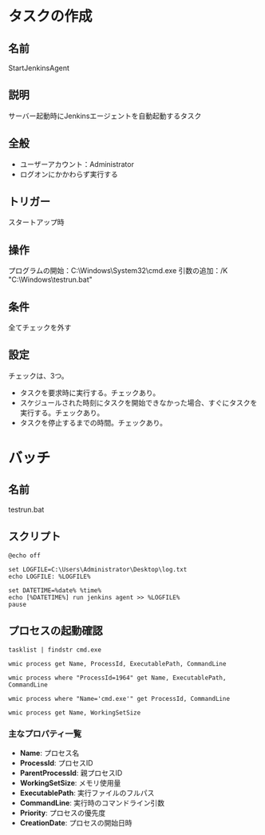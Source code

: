 # タスクの作成

## 名前

StartJenkinsAgent

## 説明

サーバー起動時にJenkinsエージェントを自動起動するタスク

## 全般

- ユーザーアカウント：Administrator
- ログオンにかかわらず実行する

## トリガー

スタートアップ時

## 操作

プログラムの開始：C:\Windows\System32\cmd.exe
引数の追加：/K "C:\Windows\testrun.bat"

## 条件

全てチェックを外す

## 設定

チェックは、3つ。

- タスクを要求時に実行する。チェックあり。
- スケジュールされた時刻にタスクを開始できなかった場合、すぐにタスクを実行する。チェックあり。
- タスクを停止するまでの時間。チェックあり。

# バッチ

## 名前

testrun.bat

## スクリプト

```
@echo off

set LOGFILE=C:\Users\Administrator\Desktop\log.txt
echo LOGFILE: %LOGFILE%

set DATETIME=%date% %time%
echo [%DATETIME%] run jenkins agent >> %LOGFILE%
pause
```

## プロセスの起動確認

```
tasklist | findstr cmd.exe
```

```
wmic process get Name, ProcessId, ExecutablePath, CommandLine
```

```
wmic process where "ProcessId=1964" get Name, ExecutablePath, CommandLine
```

```
wmic process where "Name='cmd.exe'" get ProcessId, CommandLine
```

```
wmic process get Name, WorkingSetSize
```

### 主なプロパティ一覧

- **Name**: プロセス名
- **ProcessId**: プロセスID
- **ParentProcessId**: 親プロセスID
- **WorkingSetSize**: メモリ使用量
- **ExecutablePath**: 実行ファイルのフルパス
- **CommandLine**: 実行時のコマンドライン引数
- **Priority**: プロセスの優先度
- **CreationDate**: プロセスの開始日時
